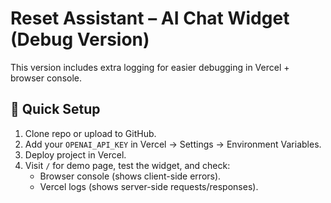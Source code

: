 # Reset Assistant – AI Chat Widget (Debug Version)

This version includes extra logging for easier debugging in Vercel + browser console.

## 🚀 Quick Setup

1. Clone repo or upload to GitHub.
2. Add your `OPENAI_API_KEY` in Vercel → Settings → Environment Variables.
3. Deploy project in Vercel.
4. Visit `/` for demo page, test the widget, and check:
   - Browser console (shows client-side errors).
   - Vercel logs (shows server-side requests/responses).
